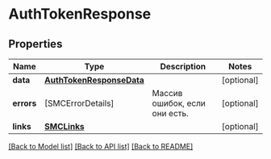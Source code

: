 # AuthTokenResponse

## Properties
Name | Type | Description | Notes
------------ | ------------- | ------------- | -------------
**data** | [**AuthTokenResponseData**](AuthTokenResponseData.md) |  | [optional] 
**errors** | [SMCErrorDetails] | Массив ошибок, если они есть. | [optional] 
**links** | [**SMCLinks**](SMCLinks.md) |  | [optional] 

[[Back to Model list]](../README.md#documentation-for-models) [[Back to API list]](../README.md#documentation-for-api-endpoints) [[Back to README]](../README.md)


